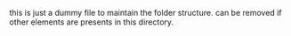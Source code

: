 this is just a dummy file to maintain the folder structure. can be removed if other elements are presents in this directory.